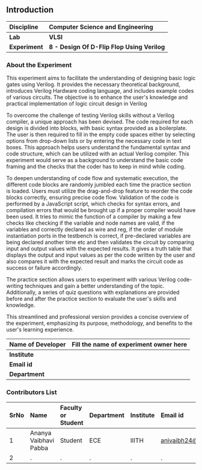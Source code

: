 ## Introduction


<b>Discipline | <b>Computer Science and Engineering
:--|:--|
<b> Lab | <b> VLSI
<b> Experiment|     <b> 8 - Design Of D-Flip Flop Using Verilog

### About the Experiment 

This experiment aims to facilitate the understanding of designing basic logic gates using Verilog. It provides the necessary theoretical background, introduces Verilog Hardware coding language, and includes example codes of various circuits. The objective is to enhance the user's knowledge and practical implementation of logic circuit design in Verilog

To overcome the challenge of testing Verilog skills without a Verilog compiler, a unique approach has been devised. The code required for each design is divided into blocks, with basic syntax provided as a boilerplate. The user is then required to fill in the empty code spaces either by selecting options from drop-down lists or by entering the necessary code in text boxes. This approach helps users understand the fundamental syntax and code structure, which can be utilized with an actual Verilog compiler. This experiment would serve as a background to understand the basic code framing and the checks that the coder has to keep in mind while coding. 

To deepen understanding of code flow and systematic execution, the different code blocks are randomly jumbled each time the practice section is loaded. Users must utilize the drag-and-drop feature to reorder the code blocks correctly, ensuring precise code flow. Validation of the code is performed by a JavaScript script, which checks for syntax errors, and compilation errors that would be brought up if a proper compiler would have been used. It tries to mimic the function of a compiler by making a few checks like checking if the variable and node names are valid, if the variables and correctly declared as wire and reg, if the order of module instantiation ports in the testbench is correct, if pre-declared variables are being declared another time etc and then validates the circuit by comparing input and output values with the expected results. It gives a truth table that displays the output and input values as per the code written by the user and also compares it with the expected result and marks the circuit code as success or failure accordingly.

The practice section allows users to experiment with various Verilog code-writing techniques and gain a better understanding of the topic. Additionally, a series of quiz questions with explanations are provided before and after the practice section to evaluate the user's skills and knowledge.

This streamlined and professional version provides a concise overview of the experiment, emphasizing its purpose, methodology, and benefits to the user's learning experience.


<b>Name of Developer | <b> Fill the name of experiment owner here 
:--|:--|
<b> Institute | <b>  
<b> Email id|     <b>  
<b> Department |  

### Contributors List

SrNo | Name | Faculty or Student | Department| Institute | Email id
:--|:--|:--|:--|:--|:--|
1 | Ananya Vaibhavi Pabba | Student | ECE | IIITH | anivaibh24@gmail.com
2 | . | . | . | . | .
